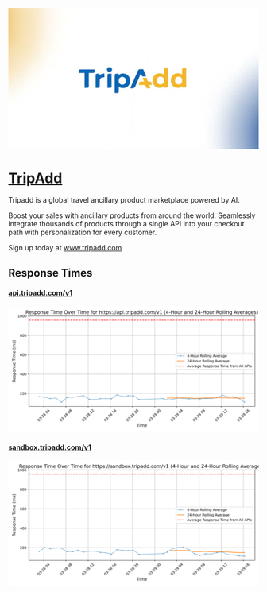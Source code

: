 [![Visit TripAdd](imagePreview.jpg)](https://tripadd.com)

# [TripAdd](https://tripadd.com)

Tripadd is a global travel ancillary product marketplace powered by AI.

Boost your sales with ancillary products from around the world. Seamlessly integrate thousands of products through a single API into your checkout path with personalization for every customer.

Sign up today at www.tripadd.com

## Response Times

#### [api.tripadd.com/v1](https://api.tripadd.com/v1)

![api.tripadd.com/v1](response-time-charts/6170692e747269706164642e636f6d2f7631.svg)
#### [sandbox.tripadd.com/v1](https://sandbox.tripadd.com/v1)

![sandbox.tripadd.com/v1](response-time-charts/73616e64626f782e747269706164642e636f6d2f7631.svg)
